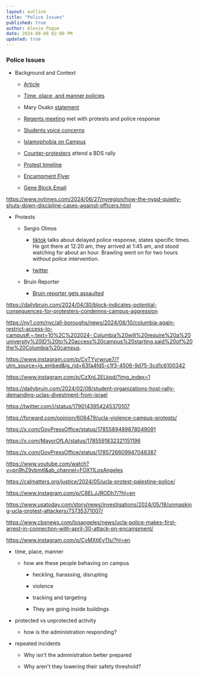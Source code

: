```yaml
---
layout: outline
title: "Police Issues"
published: true
author: Alexie Pogue
date: 2024-08-08 02:00 PM
updated: true
---
```


### Police Issues

- Background and Context

	- [Article](https://dailybruin.com/2023/12/05/ucla-faces-scrutiny-for-safety-issues-at-protests-for-israel-palestine) 

	- [Time, place, and manner policies](https://sole.ucla.edu/file/4efd2db6-2863-447e-acb3-ca109fa5b33c)

	- Mary Osako [statement](https://newsroom.ucla.edu/ucla-statement-about-encampment-on-campus-april-26)

	- [Regents meeting](https://dailybruin.com/2024/03/20/protesters-sit-in-at-luskin-conference-center-ahead-of-uc-regents-vote-on-item-j1) met with protests and police response 

	- [Students voice concerns](https://dailybruin.com/2023/11/19/students-voice-worries-over-islamophobia-on-ucla-campus)

	- [Islamophobia on Campus](https://www.reddit.com/r/ucla/comments/17k6sx8/islamophobes_on_campus/)

	- [Counter-protesters](https://dailybruin.com/2024/02/08/student-organizations-host-rally-demanding-uclas-divestment-from-israel) attend a BDS rally


	- [Protest timeline](https://alexiepogue.com/2024/06/20/Why-do-major-protest-related-incidents-keep-happening-at-UCLA/)


	- [Encampment Flyer](https://drive.google.com/file/d/1dmqAjbGiet8_PGS5cG632mjvPVt3geq5/view)

	- [Gene Block Email](https://newsroom.ucla.edu/affirming-our-values-in-a-challenging-time)



https://www.nytimes.com/2024/06/27/nyregion/how-the-nypd-quietly-shuts-down-discipline-cases-against-officers.html

- Protests 

	- Sergio Olmos 

		- [tiktok](https://www.tiktok.com/t/ZTNs1PfNg/) talks about delayed police response, states specific times. He got there at 12:20 am, they arrived at 1:45 am, and stood watching for about an hour. Brawling went on for two hours without police intervention. 

		- [twitter](https://twitter.com/MrOlmos/status/1785600611326763059?ref_src=twsrc%5Etfw%7Ctwcamp%5Etweetembed%7Ctwterm%5E1785600611326763059%7Ctwgr%5E2db7b041a9d18a0006d25a41759e7877cf043ff8%7Ctwcon%5Es1_&ref_url=http%3A%2F%2F127.0.0.1%3A4000%2F2024%2F05%2F30%2FIn-the-Aftermath-of-the-Protest-Events-People-Should-be-Talking-and-UCLA-Needs-to-Come-to-the-Table%2F)


	- Bruin Reporter

		- [Bruin reporter gets assaulted](https://x.com/loisbeckett/status/1785843179801153865?ref_src=twsrc%5Etfw%7Ctwcamp%5Etweetembed%7Ctwterm%5E1785843179801153865%7Ctwgr%5E2db7b041a9d18a0006d25a41759e7877cf043ff8%7Ctwcon%5Es1_&ref_url=http%3A%2F%2F127.0.0.1%3A4000%2F2024%2F05%2F30%2FIn-the-Aftermath-of-the-Protest-Events-People-Should-be-Talking-and-UCLA-Needs-to-Come-to-the-Table%2F)


https://dailybruin.com/2024/04/30/block-indicates-potential-consequences-for-protesters-condemns-campus-aggression

https://ny1.com/nyc/all-boroughs/news/2024/08/10/columbia-again-restrict-access-to-campus#:~:text=10%2C%202024-,Columbia%20will%20require%20a%20university%20ID%20to%20access%20campus%20starting,said%20of%20the%20Columbia%20campus.

https://www.instagram.com/p/CyTYyrwrue7/?utm_source=ig_embed&ig_rid=63fa4fd5-c1f3-4506-9d75-3cd1c6100342

https://www.instagram.com/p/CzXnL2ELkpd/?img_index=1

https://dailybruin.com/2024/02/08/student-organizations-host-rally-demanding-uclas-divestment-from-israel

https://twitter.com/i/status/1790143954245370107

https://forward.com/opinion/608479/ucla-violence-campus-protests/

https://x.com/GovPressOffice/status/1785589489878049091

https://x.com/MayorOfLA/status/1785591832321151196

https://x.com/GovPressOffice/status/1785726609947046387

https://www.youtube.com/watch?v=pn9hZ9vbmtI&ab_channel=FOX11LosAngeles

https://calmatters.org/justice/2024/05/ucla-protest-palestine-police/

https://www.instagram.com/p/C8ELJJRODh7/?hl=en


https://www.usatoday.com/story/news/investigations/2024/05/18/unmasking-ucla-protest-attackers/73735371007/

https://www.cbsnews.com/losangeles/news/ucla-police-makes-first-arrest-in-connection-with-april-30-attack-on-encampment/

https://www.instagram.com/p/CyMXtjEy11s/?hl=en






- time, place, manner

	- how are these people behaving on campus

		- heckling, harassing, disrupting 

		- violence

		- tracking and targeting

		- They are going inside buildings 

- protected vs unprotected activity 

	- how is the administration responding? 

- repeated incidents 

	- Why isn't the administration better prepared

	- Why aren't they lowering their safety threshold? 